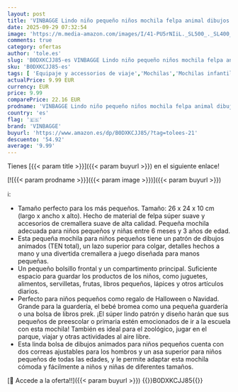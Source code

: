 ```yaml
---
layout: post
title: 'VINBAGGE Lindo niño pequeño niños mochila felpa animal dibujos animados mini niños bolsa para bebé niña niño edad 1-3 años camión de bomberos rojo  Rojo-6.'
date: 2025-09-29 07:32:54
image: 'https://m.media-amazon.com/images/I/41-PU5rNIiL._SL500_._SL400_.jpg'
comments: true
category: ofertas
author: 'tole.es'
slug: 'B0DXKCJJ85-es VINBAGGE Lindo niño pequeño niños mochila felpa animal...'
sku: 'B0DXKCJJ85-es'
tags: [ 'Equipaje y accessorios de viaje','Mochilas','Mochilas infantiles','Moda','bebé','vinbagge','🇪🇸', ]
actualPrice: 9.99 EUR
currency: EUR
price: 9.99
comparePrice: 22.16 EUR
prodname: 'VINBAGGE Lindo niño pequeño niños mochila felpa animal dibujos animados mini niños bolsa para bebé niña niño edad 1-3 años camión de bomberos rojo  Rojo-6.'
country: 'es'
flag: '🇪🇸'
brand: 'VINBAGGE'
buyurl: 'https://www.amazon.es/dp/B0DXKCJJ85/?tag=tolees-21'
descuento: '54.92'
average: '9.99'
---
```


Tienes [{{< param title >}}]({{< param buyurl >}}) en el siguiente enlace!

[![{{< param prodname >}}]({{< param image >}})]({{< param buyurl >}})

ℹ️:

- Tamaño perfecto para los más pequeños. Tamaño: 26 x 24 x 10 cm (largo x ancho x alto). Hecho de material de felpa súper suave y accesorios de cremallera suave de alta calidad. Pequeña mochila adecuada para niños pequeños y niñas entre 6 meses y 3 años de edad.
- Esta pequeña mochila para niños pequeños tiene un patrón de dibujos animados (TEN total), un lazo superior para colgar, detalles hechos a mano y una divertida cremallera a juego diseñada para manos pequeñas.
- Un pequeño bolsillo frontal y un compartimento principal. Suficiente espacio para guardar los productos de los niños, como juguetes, alimentos, servilletas, frutas, libros pequeños, lápices y otros artículos diarios.
- Perfecto para niños pequeños como regalo de Halloween o Navidad. Grande para la guardería, el bebé bromea como una pequeña guardería o una bolsa de libros prek. ¡El súper lindo patrón y diseño harán que sus pequeños de preescolar o primaria estén emocionados de ir a la escuela con esta mochila! También es ideal para el zoológico, jugar en el parque, viajar y otras actividades al aire libre.
- Esta linda bolsa de dibujos animados para niños pequeños cuenta con dos correas ajustables para los hombros y un asa superior para niños pequeños de todas las edades, y le permite adaptar esta mochila cómoda y fácilmente a niños y niñas de diferentes tamaños.

[🛒 Accede a la oferta!!]({{< param buyurl >}})
{{<world>}}B0DXKCJJ85{{</world>}}
